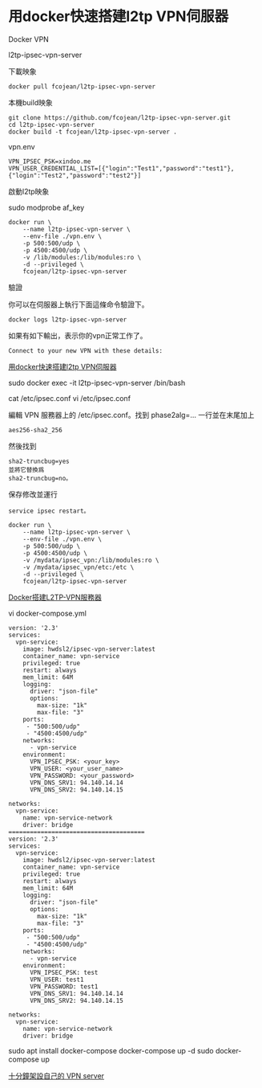 # 用docker快速搭建l2tp VPN伺服器

Docker VPN 

l2tp-ipsec-vpn-server

下載映象
~~~
docker pull fcojean/l2tp-ipsec-vpn-server
~~~
本機build映象
~~~
git clone https://github.com/fcojean/l2tp-ipsec-vpn-server.git
cd l2tp-ipsec-vpn-server
docker build -t fcojean/l2tp-ipsec-vpn-server .
~~~

vpn.env

~~~
VPN_IPSEC_PSK=xindoo.me
VPN_USER_CREDENTIAL_LIST=[{"login":"Test1","password":"test1"},{"login":"Test2","password":"test2"}]
~~~

啟動l2tp映象

sudo modprobe af_key

~~~
docker run \
    --name l2tp-ipsec-vpn-server \
    --env-file ./vpn.env \
    -p 500:500/udp \
    -p 4500:4500/udp \
    -v /lib/modules:/lib/modules:ro \
    -d --privileged \
    fcojean/l2tp-ipsec-vpn-server
~~~

驗證

你可以在伺服器上執行下面這條命令驗證下。
~~~
docker logs l2tp-ipsec-vpn-server
~~~
如果有如下輸出，表示你的vpn正常工作了。
~~~
Connect to your new VPN with these details:
~~~

[用docker快速搭建l2tp VPN伺服器](https://www.itread01.com/content/1549850251.html)

sudo docker exec -it l2tp-ipsec-vpn-server /bin/bash

cat /etc/ipsec.conf
vi /etc/ipsec.conf


編輯 VPN 服務器上的 /etc/ipsec.conf。找到 phase2alg=... 
一行並在末尾加上
~~~
aes256-sha2_256
~~~
然後找到 
~~~
sha2-truncbug=yes
並將它替換爲
sha2-truncbug=no。
~~~
保存修改並運行 
~~~
service ipsec restart。
~~~

~~~
docker run \
    --name l2tp-ipsec-vpn-server \
    --env-file ./vpn.env \
    -p 500:500/udp \
    -p 4500:4500/udp \
    -v /mydata/ipsec_vpn:/lib/modules:ro \
    -v /mydata/ipsec_vpn/etc:/etc \
    -d --privileged \
    fcojean/l2tp-ipsec-vpn-server
~~~

[Docker搭建L2TP-VPN服務器](https://www.xuehua.us/a/5ebb6cd686ec4d140fea10ab?lang=zh-tw)

vi docker-compose.yml
~~~
version: '2.3'
services:
  vpn-service:
    image: hwdsl2/ipsec-vpn-server:latest
    container_name: vpn-service
    privileged: true
    restart: always
    mem_limit: 64M
    logging:
      driver: "json-file"
      options:
        max-size: "1k"
        max-file: "3"
    ports:
     - "500:500/udp"
     - "4500:4500/udp"
    networks:
      - vpn-service
    environment:
      VPN_IPSEC_PSK: <your_key>
      VPN_USER: <your_user_name>
      VPN_PASSWORD: <your_password>
      VPN_DNS_SRV1: 94.140.14.14
      VPN_DNS_SRV2: 94.140.14.15

networks:
  vpn-service:
    name: vpn-service-network
    driver: bridge
======================================
version: '2.3'
services:
  vpn-service:
    image: hwdsl2/ipsec-vpn-server:latest
    container_name: vpn-service
    privileged: true
    restart: always
    mem_limit: 64M
    logging:
      driver: "json-file"
      options:
        max-size: "1k"
        max-file: "3"
    ports:
     - "500:500/udp"
     - "4500:4500/udp"
    networks:
      - vpn-service
    environment:
      VPN_IPSEC_PSK: test
      VPN_USER: test1
      VPN_PASSWORD: test1
      VPN_DNS_SRV1: 94.140.14.14
      VPN_DNS_SRV2: 94.140.14.15

networks:
  vpn-service:
    name: vpn-service-network
    driver: bridge
~~~

sudo apt  install docker-compose
docker-compose up -d
sudo docker-compose up

[十分鐘架設自己的 VPN server](https://danielhuang030.pixnet.net/blog/post/268697168)
